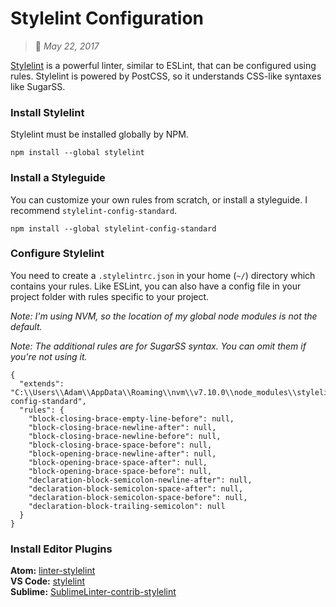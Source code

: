 # Stylelint Configuration
> :calendar: *May 22, 2017*

[Stylelint](https://stylelint.io) is a powerful linter, similar to ESLint, that can be configured using rules. Stylelint is powered by PostCSS, so it understands CSS-like syntaxes like SugarSS.  

### Install Stylelint
Stylelint must be installed globally by NPM.  

```
npm install --global stylelint
```

### Install a Styleguide
You can customize your own rules from scratch, or install a styleguide. I recommend `stylelint-config-standard`.

```
npm install --global stylelint-config-standard
```

### Configure Stylelint
You need to create a `.stylelintrc.json` in your home (`~/`) directory which contains your rules. Like ESLint, you can also have a config file in your project folder with rules specific to your project.  

*Note: I'm using NVM, so the location of my global node modules is not the default.*  

*Note: The additional rules are for SugarSS syntax. You can omit them if you're not using it.*  

```
{
  "extends": "C:\\Users\\Adam\\AppData\\Roaming\\nvm\\v7.10.0\\node_modules\\stylelint-config-standard",
  "rules": {
    "block-closing-brace-empty-line-before": null,
    "block-closing-brace-newline-after": null,
    "block-closing-brace-newline-before": null,
    "block-closing-brace-space-before": null,
    "block-opening-brace-newline-after": null,
    "block-opening-brace-space-after": null,
    "block-opening-brace-space-before": null,
    "declaration-block-semicolon-newline-after": null,
    "declaration-block-semicolon-space-after": null,
    "declaration-block-semicolon-space-before": null,
    "declaration-block-trailing-semicolon": null
  }
}
```

### Install Editor Plugins
**Atom:** [linter-stylelint](https://atom.io/packages/linter-stylelint)  
**VS Code:** [stylelint](https://marketplace.visualstudio.com/items?itemName=shinnn.stylelint)  
**Sublime:** [SublimeLinter-contrib-stylelint](https://packagecontrol.io/packages/SublimeLinter-contrib-stylelint)  
